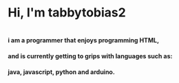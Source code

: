 # Hi, I'm tabbytobias2
#
#### i am a programmer that enjoys programming HTML,
#### and is currently getting to grips with languages such as:
#### java, javascript, python and arduino.
